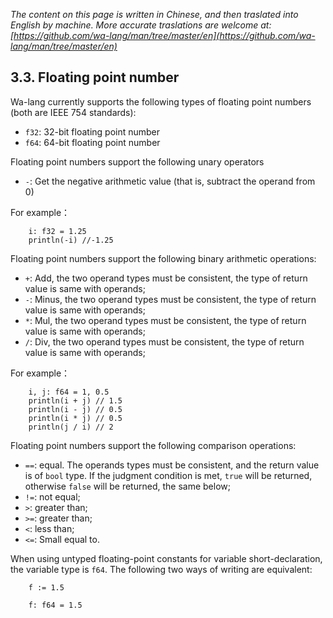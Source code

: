 *The content on this page is written in Chinese, and then traslated into English by machine. More accurate traslations are welcome at: [https://github.com/wa-lang/man/tree/master/en](https://github.com/wa-lang/man/tree/master/en)*

## 3.3. Floating point number

Wa-lang currently supports the following types of floating point numbers (both are IEEE 754 standards):

- `f32`: 32-bit floating point number
- `f64`: 64-bit floating point number

Floating point numbers support the following unary operators

- `-`: Get the negative arithmetic value (that is, subtract the operand from 0)

For example：
```wa
    i: f32 = 1.25
    println(-i) //-1.25
```

Floating point numbers support the following binary arithmetic operations:
- `+`: Add, the two operand types must be consistent, the type of return value is same with operands;
- `-`: Minus, the two operand types must be consistent, the type of return value is same with operands;
- `*`: Mul, the two operand types must be consistent, the type of return value is same with operands;
- `/`: Div, the two operand types must be consistent, the type of return value is same with operands;

For example：
```wa
    i, j: f64 = 1, 0.5
    println(i + j) // 1.5
    println(i - j) // 0.5
    println(i * j) // 0.5
    println(j / i) // 2
```

Floating point numbers support the following comparison operations:
- `==`: equal. The operands types must be consistent, and the return value is of `bool` type. If the judgment condition is met, `true` will be returned, otherwise `false` will be returned, the same below;
- `!=`: not equal;
- `>`: greater than;
- `>=`: greater than;
- `<`: less than;
- `<=`: Small equal to.

When using untyped floating-point constants for variable short-declaration, the variable type is `f64`. The following two ways of writing are equivalent:

```wa
    f := 1.5
```

```wa
    f: f64 = 1.5
```